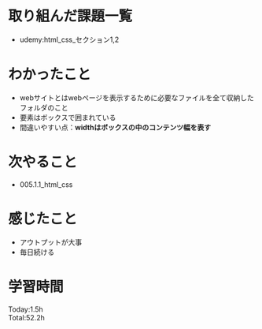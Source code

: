 # 取り組んだ課題一覧
- udemy:html_css_セクション1,2
# わかったこと
- webサイトとはwebページを表示するために必要なファイルを全て収納したフォルダのこと
- 要素はボックスで囲まれている
- 間違いやすい点：**widthはボックスの中のコンテンツ幅を表す**
# 次やること
- 005.1.1_html_css
# 感じたこと
- アウトプットが大事
- 毎日続ける
# 学習時間
Today:1.5h  
Total:52.2h

